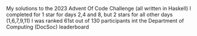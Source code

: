 My solutions to the 2023 Advent Of Code Challenge (all written in Haskell)
I completed for 1 star for days 2,4 and 8, but 2 stars for all other days (1,6,7,9,11)
I was ranked 61st out of 130 participants int the Department of Computing (DocSoc) leaderboard

